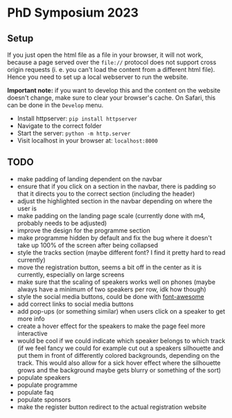 # PhD Symposium 2023

## Setup

If you just open the html file as a file in your browser, it will not work, because a page served over the `file://` protocol does not support cross origin requests (i. e. you can't load the content from a different html file). Hence you need to set up a local webserver to run the website.

**Important note:** if you want to develop this and the content on the website doesn't change, make sure to clear your browser's cache. On Safari, this can be done in the `Develop` menu.

- Install httpserver: `pip install httpserver`
-  Navigate to the correct folder
- Start the server: `python -m http.server`
- Visit localhost in your browser at: `localhost:8000`

## TODO
- make padding of landing dependent on the navbar
- ensure that if you click on a section in the navbar, there is padding so that it directs you to the correct section (including the header)
- adjust the highlighted section in the navbar depending on where the user is
- make padding on the landing page scale (currently done with m4, probably needs to be adjusted)
- improve the design for the programme section
- make programme hidden by default and fix the bug where it doesn't take up 100% of the screen after being collapsed
- style the tracks section (maybe different font? I find it pretty hard to read currently)
- move the registration button, seems a bit off in the center as it is currently, especially on large screens
- make sure that the scaling of speakers works well on phones (maybe always have a minimum of two speakers per row, idk how though)
- style the social media buttons, could be done with [font-awesome](https://www.w3schools.com/howto/howto_css_social_media_buttons.asp)
- add correct links to social media buttons
- add pop-ups (or something similar) when users click on a speaker to get more info
- create a hover effect for the speakers to make the page feel more interactive
- would be cool if we could indicate which speaker belongs to which track (if we feel fancy we could for example cut out a speakers silhouette and put them in front of differently colored backgrounds, depending on the track. This would also allow for a sick hover effect where the silhouette grows and the background maybe gets blurry or something of the sort)
- populate speakers
- populate programme
- populate faq
- populate sponsors
- make the register button redirect to the actual registration website
